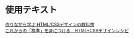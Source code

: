 # 使用テキスト
<a href="https://www.amazon.co.jp/%E4%BD%9C%E3%82%8A%E3%81%AA%E3%81%8C%E3%82%89%E5%AD%A6%E3%81%B6-HTML-CSS%E3%83%87%E3%82%B6%E3%82%A4%E3%83%B3%E3%81%AE%E6%95%99%E7%A7%91%E6%9B%B8-%E9%AB%98%E6%A9%8B-%E6%9C%8B%E4%BB%A3-ebook/dp/B00IP549C2
">作りながら学ぶ HTML/CSSデザインの教科書</a>
<br>
<a href="https://www.amazon.co.jp/%E3%81%93%E3%82%8C%E3%81%8B%E3%82%89%E3%81%AE%E3%80%8C%E6%A8%99%E6%BA%96%E3%80%8D%E3%82%92%E8%BA%AB%E3%81%AB%E3%81%A4%E3%81%91%E3%82%8B-HTML-CSS%E3%83%87%E3%82%B6%E3%82%A4%E3%83%B3%E3%83%AC%E3%82%B7%E3%83%94-%E5%9B%BA%E5%AE%9A%E3%83%AC%E3%82%A4%E3%82%A2%E3%82%A6%E3%83%88%E7%89%88-%E3%82%A8%E3%83%BB%E3%83%93%E3%82%B9%E3%82%B3%E3%83%A0%E3%83%BB%E3%83%86%E3%83%83%E3%82%AF%E3%83%BB%E3%83%A9%E3%83%9C-ebook/dp/B00IWHVLUG/ref=pd_sbs_351_12?_encoding=UTF8&pd_rd_i=B00IWHVLUG&pd_rd_r=30cc7657-263c-11e9-a395-81b790b7098e&pd_rd_w=kVGk8&pd_rd_wg=fmWcn&pf_rd_p=ad2ea29d-ea11-483c-9db2-6b5875bb9b73&pf_rd_r=1T357NCAKXGMEY3M01WE&psc=1&refRID=1T357NCAKXGMEY3M01WE">これからの「標準」を身につける　HTML+CSSデザインレシピ</a>
